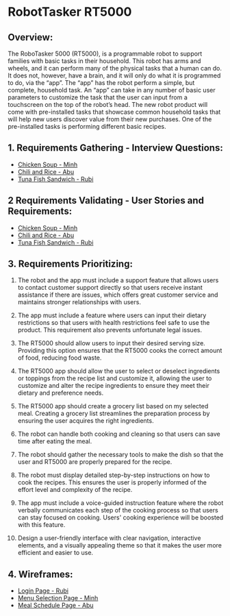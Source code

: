# RobotTasker RT5000

## Overview:
The RoboTasker 5000 (RT5000), is a programmable robot to support families with basic tasks in their household. This robot has arms and wheels, and it can perform many of the physical tasks that a human can do. It does not, however, have a brain, and it will only do what it is programmed to do, via the “app”. The “app” has the robot perform a simple, but complete, household task. An “app” can take in any number of basic user parameters to customize the task that the user can input from a touchscreen on the top of the robot’s head. 
The new robot product will come with pre-installed tasks that showcase common household tasks that will help new users discover value from their new purchases. One of the pre-installed tasks is performing different basic recipes.

## 1. Requirements Gathering - Interview Questions: 
- [Chicken Soup - Minh](/Minh/MinhIQ.md)
- [Chili and Rice - Abu](/Abu/InterviewQuestions.md) 
- [Tuna Fish Sandwich - Rubi](/Rubi/RubiIQ.md)

## 2 Requirements Validating - User Stories and Requirements:
- [Chicken Soup - Minh](/Minh/Muserstories.md)
- [Chili and Rice - Abu](/Abu/UserStories.md)
- [Tuna Fish Sandwich - Rubi](/Rubi/UserStories.md)

## 3. Requirements Prioritizing:
1. The robot and the app must include a support feature that allows users to contact customer support directly so that users receive instant assistance if there are issues, which offers great customer service and maintains stronger relationships with users.
   
2. The app must include a feature where users can input their dietary restrictions so that users with health restrictions feel safe to use the product. This requirement also prevents unfortunate legal issues.

3. The RT5000 should allow users to input their desired serving size. Providing this option ensures that the RT5000 cooks the correct amount of food, reducing food waste.

4. The RT5000 app should allow the user to select or deselect ingredients or toppings from the recipe list and customize it, allowing the user to customize and alter the recipe ingredients to ensure they meet their dietary and preference needs.

5. The RT5000 app should create a grocery list based on my selected meal. Creating a grocery list streamlines the preparation process by ensuring the user acquires the right ingredients.

6. The robot can handle both cooking and cleaning so that users can save time after eating the meal.

7. The robot should gather the necessary tools to make the dish so that the user and RT5000 are properly prepared for the recipe.

8. The robot must display detailed step-by-step instructions on how to cook the recipes. This ensures the user is properly informed of the effort level and complexity of the recipe.

9. The app must include a voice-guided instruction feature where the robot verbally communicates each step of the cooking process so that users can stay focused on cooking. Users' cooking experience will be boosted with this feature.

10. Design a user-friendly interface with clear navigation, interactive elements, and a visually appealing theme so that it makes the user more efficient and easier to use. 

## 4. Wireframes:
- [Login Page - Rubi](/Rubi/wireframe.md)
- [Menu Selection Page - Minh](/Minh/Mwireframe.md)
- [Meal Schedule Page - Abu](/Abu/Wireframe.md)
